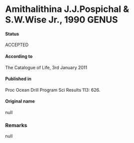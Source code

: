 Amithalithina J.J.Pospichal & S.W.Wise Jr., 1990 GENUS
=======

#### Status
ACCEPTED

#### According to
The Catalogue of Life, 3rd January 2011

#### Published in
Proc Ocean Drill Program Sci Results 113: 626.

#### Original name
null

### Remarks
null